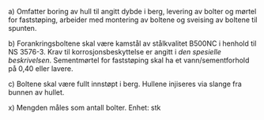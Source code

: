 a) Omfatter boring av hull til angitt dybde i berg, levering av bolter og mørtel for faststøping, arbeider med montering av boltene og sveising av boltene til spunten.

b) Forankringsboltene skal være kamstål av stålkvalitet B500NC i henhold til NS 3576-3. Krav til korrosjonsbeskyttelse er angitt i *den spesielle beskrivelsen*. Sementmørtel for faststøping skal ha et vann/sementforhold på 0,40 eller lavere.

c) Boltene skal være fullt innstøpt i berg. Hullene injiseres via slange fra bunnen av hullet.

x) Mengden måles som antall bolter. Enhet: stk

